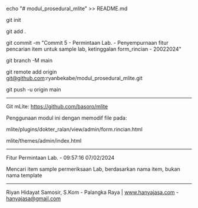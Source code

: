 echo "# modul_prosedural_mlite" >> README.md

git init

git add .

git commit -m "Commit 5 - Permintaan Lab. - Penyempurnaan fitur pencarian item untuk sample lab, ketinggalan form_rincian - 20022024"

git branch -M main

git remote add origin git@github.com:ryanbekabe/modul_prosedural_mlite.git

git push -u origin main

___

Git mLite: https://github.com/basoro/mlite

Penggunaan modul ini dengan memodif file pada:

mlite/plugins/dokter_ralan/view/admin/form.rincian.html

mlite/themes/admin/index.html

___

Fitur Permintaan Lab. - 09:57:16 07/02/2024

Mencari item sample permeriksaan Lab, berdasarkan nama item, bukan nama template

___


Riyan Hidayat Samosir, S.Kom - Palangka Raya | www.hanyajasa.com - hanyajasa@gmail.com
